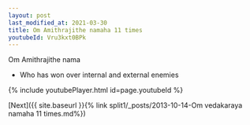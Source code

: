 ```yaml
---
layout: post
last_modified_at: 2021-03-30
title: Om Amithrajithe namaha 11 times
youtubeId: Vru3kxt0BPk
---
```

 
 
Om Amithrajithe nama 
 
 -  Who has won over internal and external enemies 
 
  
 
  
 
 
 
 
 
 


{% include youtubePlayer.html id=page.youtubeId %}
 
[Next]({{ site.baseurl }}{% link  split1/_posts/2013-10-14-Om vedakaraya namaha 11 times.md%})
 
